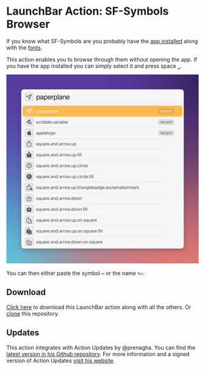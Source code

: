 # LaunchBar Action: SF-Symbols Browser 

If you know what SF-Symbols are you probably have the [app installed](https://developer.apple.com/sf-symbols/) along with the [fonts](https://developer.apple.com/fonts/).

This action enables you to browse through them without opening the app. If you have the app installed you can simply select it and press space  `␣`.

<img src="sfs.jpg" width="706"/> 

You can then either paste the symbol `↩` or the name `⌥↩`. 

## Download

[Click here](https://github.com/Ptujec/LaunchBar/archive/refs/heads/master.zip) to download this LaunchBar action along with all the others. Or [clone](https://docs.github.com/en/repositories/creating-and-managing-repositories/cloning-a-repository) this repository.

## Updates

This action integrates with Action Updates by @prenagha. You can find the [latest version in his Github repository](https://github.com/prenagha/launchbar). For more information and a signed version of Action Updates [visit his website](https://renaghan.com/launchbar/action-updates/).